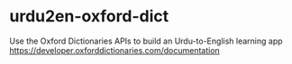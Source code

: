 # urdu2en-oxford-dict
Use the Oxford Dictionaries APIs to build an Urdu-to-English learning app
https://developer.oxforddictionaries.com/documentation

